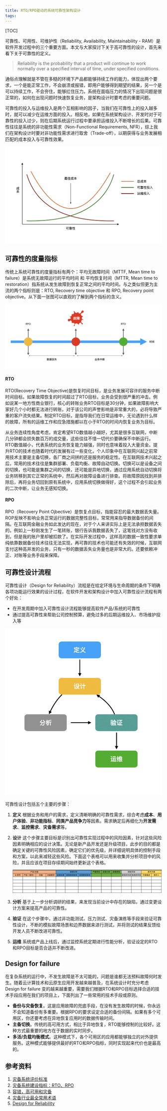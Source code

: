 ```yaml
---
title: RTO/RPO驱动的系统可靠性架构设计
tags:
---
```


[TOC]

可靠性、可用性、可维护性（Reliability, Availability, Maintainability - RAM）是软件开发过程中的三个重要方面。本文与大家探讨下关于高可靠性的设计，首先来看下关于可靠性的定义。

> Reliability is the probability that a product will continue to work normally over a specified interval of time, under specified conditions. 

通俗点理解就是不管在多糙的环境下产品都能够持续工作的能力，体现出两个要求，一个是能正常工作，不会崩溃或报错，即用户能够得到期望的结果，另一个是可以持续工作，不会夯住，能够扛住压力。系统在面临压力的情况下出现问题是很正常的，如何在出现问题时快速恢复业务，是架构设计时要考虑的重要问题。

可靠性的投入与运维投入是两个互相影响的因子，当我们在可靠性上的投入越多时，就可以减少在运维方面的投入。相反地，如果在系统架构设计、开发时对于可靠性的投入过少，则在后期系统运行过程中要承担运维投入不断增长的后果。可靠性往往是系统的非功能性需求（Non-Functional Requirements, NFR），综上我们在架构设计时要对非功能性需求进行取舍（Trade-off），以期获得与业务发展相匹配的成本投入与可靠性效果。

![image-20201201185036148](system-disaster/image-20201201185036148.png)

## 可靠性的度量指标

传统上系统可靠性的度量指标有两个：平均无故障时间（MTTF, Mean time to failure）是系统无故障运行的平均时间 和 平均恢复时间（MTTR, Mean time to restoration）指系统从发生故障到恢复正常之间的平均时间。与之类似但更为主流的两个指标则是：RTO, Recovery time objective 和 RPO, Recovery point objective。从下面一张图可以直观的了解到两个指标的含义。

![image-20201201182841360](system-disaster/image-20201201182841360.png)

#### RTO

RTO(Recovery Time Objective)是恢复时间目标，是业务发展可容许的服务中断时间目标。如果故障恢复的时间超过了RTO目标，业务会受到很严重的冲击。例如说某一地方性商业银行，核心的转账业务RTO目标是30分钟，如果故障影响大家好几个小时都无法进行转账，对于该公司的声誉影响是非常重大的，必将导致严重的客户流失结果。制定RTO目标，是指导我们在日常运维中，无论遇到什么样的故障，所有的运维工作和应急措施都以在小于RTO的时间内恢复业务为目标。

从业务连续性角度考虑，肯定希望RTO数值越小越好，尤其是很多互联网，中断几分钟都会损失数百万的成交量，这些往往不惜一切代价要确保不中断运行。RTO数值越小，代表系统的业务恢复能力越强，同时也意味着投入大量资金。提升RTO的技术也随着时代的发展有过一些变化，个人印象中在互联网兴起之前常用技术主要是主备切换，各厂商之间拼的还是服务的稳定性。在互联网技术兴起之后，常用的技术往往是集群部署、负载均衡、故障自动切换。切换可以是设备之间的切换，也可能是集群之间的切换，还可能是异地切换，通过应用系统自动切换将业务转移到其它正常的系统中，然后再对故障设备进行排查。将故障原因找到并排除后，再将业务切回到原有系统中，应用系统切换做得好，这个过程不会引起业务的二次中断，让业务无感知切换。

#### RPO

RPO（Recovery Point Ojbective）是恢复点目标，指能容忍的最大数据丢失量。ROP反映不影响业务正常运行的数据完整性目标，常常用来指导数据备份的间隔。在互联网金融业务如此发达的现在，对于个人来讲实际上是无法承担数据丢失的。例如上一秒刚发生了一笔转账，银行告诉我数据丢失了，这笔钱对方没有收到，但是我的账户里却被扣款了。在实际开发过程中，这样高的数据一致性要求单纯依靠数据备份技术往往无法实现，再可靠的技术也可能还有失效的时候，互联网支付这种高并发的业务，只有一秒的数据丢失业务量也是非常大的。还要依赖冲正、对账等业务手段来保障。

## 可靠性设计流程

可靠性设计（Design for Reliability）流程是在给定环境与生命周期的条件下明确各项功能运行效果的设计过程，在软件开发和架构设计中加入可靠性设计流程有两个好处：

* 在开发周期中加入可靠性设计流程能够提高软件产品/系统的可靠性
* 通过提高可靠性来帮助公司控制预算，避免过多的后期运维投入、市场维护投入等

![image-20201201191638272](system-disaster/image-20201201191638272.png)

可靠性设计包括五个主要的步骤：

1. **定义** 根据业务和用户的需求，定义清晰明确的可靠性需求，综合考虑**成本**、**用户体验**、**非功能指标**、**同类产品竞争力**等因素。需求确定后再细化为**开发需求**、**监控需求**、**灾备需求**等。

2. **设计** 这个步骤主要目标是识别出可靠性实现过程中的风险因素，针对这些风险因素明确相应的设计决策。无论是新产品开发还是升级项目，此步的目的都是确定关键的可靠性风险因素，确定它们的优先级，并详细说明具体的控制手段和方案，以此来减轻这些风险。下面这个表格可以用来收集并分析项目中的风险，并且应该在项目存续期间始终更新这个表格。

   ![image-20201201194207507](system-disaster/image-20201201194207507.png)

3. **分析** 基于上一步分析调研的结果，来发现当前设计中存在的缺陷，通过变更设计方案来提高产品的可靠性。

4. **验证** 在这个步骤中，通过非功能测试、压力测试、灾备演练等手段来验证可靠性设计，不断的模拟故障场景和边界数据来进行测试，并将测试的结果反馈给开发人员不断改进可靠性。

5. **运维** 系统或产品上线后，通过监控系统定期进行性能分析，验证设定的RTO和RPO目标是否合适并不断改进。

## Design for failure

在复杂系统的运行中，不发生故障是不太可能的，问题是谁都无法预料故障何时发生。随着云计算技术和云原生应用开发越来越普及，在系统设计时充分考虑 Design for failure 变的越来越重要，需要我们根据RTO和RPO目标选择合适的技术手段应用在我们的项目上，下面列出了一些常用的技术手段或原则。

* **备份与灾备恢复**。这是应用故障的兜底手段，在没有发生故障的时候，你永远不会知道备份有多重要。根据RPO的要求设定合适的备份间隔。如果有多个可用区，你还要考虑在异地恢复应用时的数据传输时间。
* **主备切换**。传统的高可用方式，相比于异地恢复，RTO能够控制的比较好。这种方式最重要的地方在于数据的实时同步。
* **多活/负载均衡模式**。这种模式下，各个可用区的应用都能够独立的对外提供服务。这种模式能够提供最好的RTO和RPO指标，同时实现起来代价也是最高的。

## 参考资料

1. [灾备系统评价标准](http://www.talkwithtrend.com/Article/32186)
2. [灾备系统建设指标：RTO、RPO](https://blog.csdn.net/weixin_42330461/article/details/80743763)
3. [容错，高可用和灾备](http://www.ruanyifeng.com/blog/2019/11/fault-tolerance.html)
4. [灾备行业最全常用术语](https://www.sohu.com/a/161177892_737713)
5. [Design for Reliability](https://manishsharma.blog/2020/07/28/design-for-reliability-importance-of-rto-and-rpo/)